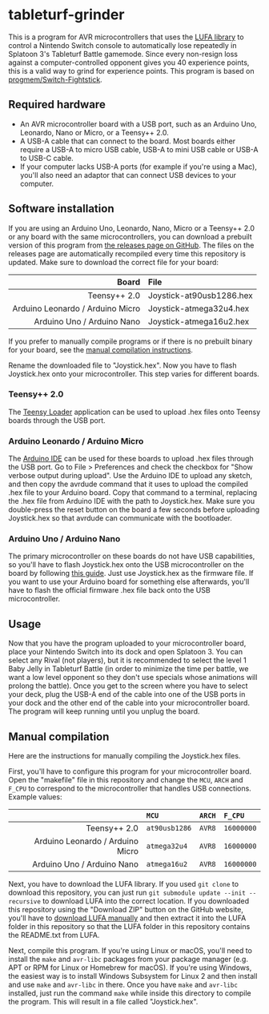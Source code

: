 # tableturf-grinder

This is a program for AVR microcontrollers that uses the [LUFA library](https://github.com/abcminiuser/lufa) to control a Nintendo Switch console to automatically lose repeatedly in Splatoon 3's Tableturf Battle gamemode. Since every non-resign loss against a computer-controlled opponent gives you 40 experience points, this is a valid way to grind for experience points. This program is based on [progmem/Switch-Fightstick](https://github.com/progmem/Switch-Fightstick).

## Required hardware

* An AVR microcontroller board with a USB port, such as an Arduino Uno, Leonardo, Nano or Micro, or a Teensy++ 2.0. 
* A USB-A cable that can connect to the board. Most boards either require a USB-A to micro USB cable, USB-A to mini USB cable or USB-A to USB-C cable.
* If your computer lacks USB-A ports (for example if you're using a Mac), you'll also need an adaptor that can connect USB devices to your computer.

## Software installation

If you are using an Arduino Uno, Leonardo, Nano, Micro or a Teensy++ 2.0 or any board with the same microcontrollers, you can download a prebuilt version of this program from [the releases page on GitHub](https://github.com/HelloImWar/tableturf-grinder/releases/tag/latest). The files on the releases page are automatically recompiled every time this repository is updated. Make sure to download the correct file for your board:

| Board | File |
| -: | :- |
| Teensy++ 2.0 | Joystick-at90usb1286.hex |
| Arduino Leonardo / Arduino Micro | Joystick-atmega32u4.hex |
| Arduino Uno / Arduino Nano | Joystick-atmega16u2.hex |

If you prefer to manually compile programs or if there is no prebuilt binary for your board, see the [manual compilation instructions](#manual-compilation).

Rename the downloaded file to "Joystick.hex". Now you have to flash Joystick.hex onto your microcontroller. This step varies for different boards.

### Teensy++ 2.0

The [Teensy Loader](https://www.pjrc.com/teensy/loader.html) application can be used to upload .hex files onto Teensy boards through the USB port.

### Arduino Leonardo / Arduino Micro

The [Arduino IDE](https://www.arduino.cc/en/software) can be used for these boards to upload .hex files through the USB port. Go to File > Preferences and check the checkbox for "Show verbose output during upload". Use the Arduino IDE to upload any sketch, and then copy the avrdude command that it uses to upload the compiled .hex file to your Arduino board. Copy that command to a terminal, replacing the .hex file from Arduino IDE with the path to Joystick.hex. Make sure you double-press the reset button on the board a few seconds before uploading Joystick.hex so that avrdude can communicate with the bootloader.

### Arduino Uno / Arduino Nano
The primary microcontroller on these boards do not have USB capabilities, so you'll have to flash Joystick.hex onto the USB microcontroller on the board by following [this guide](https://docs.arduino.cc/hacking/software/DFUProgramming8U2). Just use Joystick.hex as the firmware file. If you want to use your Arduino board for something else afterwards, you'll have to flash the official firmware .hex file back onto the USB microcontroller.

## Usage

Now that you have the program uploaded to your microcontroller board, place your Nintendo Switch into its dock and open Splatoon 3. You can select any Rival (not players), but it is recommended to select the level 1 Baby Jelly in Tableturf Battle (in order to minimize the time per battle, we want a low level opponent so they don't use specials whose animations will prolong the battle). Once you get to the screen where you have to select your deck, plug the USB-A end of the cable into one of the USB ports in your dock and the other end of the cable into your microcontroller board. The program will keep running until you unplug the board.

## Manual compilation

Here are the instructions for manually compiling the Joystick.hex files.

First, you'll have to configure this program for your microcontroller board. Open the "makefile" file in this repository and change the `MCU`, `ARCH` and `F_CPU` to correspond to the microcontroller that handles USB connections. Example values:

| | `MCU` | `ARCH` | `F_CPU` |
| -: | :- | :- | :- |
| Teensy++ 2.0 | `at90usb1286` | `AVR8` | `16000000` |
| Arduino Leonardo / Arduino Micro | `atmega32u4` | `AVR8` | `16000000` |
| Arduino Uno / Arduino Nano | `atmega16u2` | `AVR8` | `16000000` |

Next, you have to download the LUFA library. If you used `git clone` to download this repository, you can just run `git submodule update --init --recursive` to download LUFA into the correct location. If you downloaded this repository using the "Download ZIP" button on the GitHub website, you'll have to [download LUFA manually](https://github.com/abcminiuser/lufa/archive/refs/tags/LUFA-210130.zip) and then extract it into the LUFA folder in this repository so that the LUFA folder in this repository contains the README.txt from LUFA.

Next, compile this program. If you're using Linux or macOS, you'll need to install the `make` and `avr-libc` packages from your package manager (e.g. APT or RPM for Linux or Homebrew for macOS). If you're using Windows, the easiest way is to install Windows Subsystem for Linux 2 and then install and use `make` and `avr-libc` in there. Once you have `make` and `avr-libc` installed, just run the command `make` while inside this directory to compile the program. This will result in a file called "Joystick.hex".
